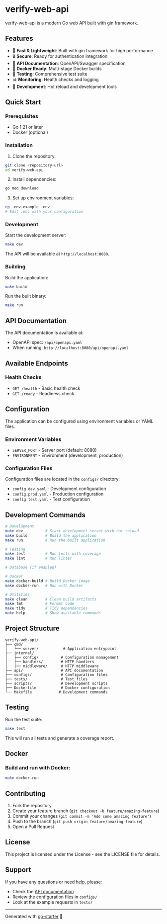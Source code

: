 # verify-web-api

verify-web-api is a modern Go web API built with gin framework.

## Features

- 🚀 **Fast & Lightweight**: Built with gin framework for high performance
- 🔒 **Secure**: Ready for authentication integration
- 📝 **API Documentation**: OpenAPI/Swagger specification
- 🐳 **Docker Ready**: Multi-stage Docker builds
- 🧪 **Testing**: Comprehensive test suite
- 📊 **Monitoring**: Health checks and logging
- 🔧 **Development**: Hot reload and development tools

## Quick Start

### Prerequisites

- Go 1.21 or later
- Docker (optional)

### Installation

1. Clone the repository:
```bash
git clone <repository-url>
cd verify-web-api
```

2. Install dependencies:
```bash
go mod download
```
3. Set up environment variables:
```bash
cp .env.example .env
# Edit .env with your configuration
```

### Development

Start the development server:
```bash
make dev
```

The API will be available at `http://localhost:8080`.

### Building

Build the application:
```bash
make build
```

Run the built binary:
```bash
make run
```

## API Documentation

The API documentation is available at:
- OpenAPI spec: `/api/openapi.yaml`
- When running: `http://localhost:8080/api/openapi.yaml`

## Available Endpoints

### Health Checks
- `GET /health` - Basic health check
- `GET /ready` - Readiness check

## Configuration

The application can be configured using environment variables or YAML files.

### Environment Variables
- `SERVER_PORT` - Server port (default: 8080)
- `ENVIRONMENT` - Environment (development, production)

### Configuration Files

Configuration files are located in the `configs/` directory:
- `config.dev.yaml` - Development configuration
- `config.prod.yaml` - Production configuration
- `config.test.yaml` - Test configuration

## Development Commands

```bash
# Development
make dev          # Start development server with hot reload
make build        # Build the application
make run          # Run the built application

# Testing
make test         # Run tests with coverage
make lint         # Run linter

# Database (if enabled)

# Docker
make docker-build # Build Docker image
make docker-run   # Run with Docker

# Utilities
make clean        # Clean build artifacts
make fmt          # Format code
make tidy         # Tidy dependencies
make help         # Show available commands
```

## Project Structure

```
verify-web-api/
├── cmd/
│   └── server/           # Application entrypoint
├── internal/
│   ├── config/          # Configuration management
│   ├── handlers/        # HTTP handlers
│   ├── middleware/      # HTTP middleware
├── api/                 # API documentation
├── configs/             # Configuration files
├── tests/               # Test files
├── scripts/             # Development scripts
├── Dockerfile           # Docker configuration
└── Makefile            # Development commands
```

## Testing

Run the test suite:
```bash
make test
```

This will run all tests and generate a coverage report.

## Docker

### Build and run with Docker:
```bash
make docker-run
```

## Contributing

1. Fork the repository
2. Create your feature branch (`git checkout -b feature/amazing-feature`)
3. Commit your changes (`git commit -m 'Add some amazing feature'`)
4. Push to the branch (`git push origin feature/amazing-feature`)
5. Open a Pull Request

## License

This project is licensed under the  License - see the LICENSE file for details.

## Support

If you have any questions or need help, please:
- Check the [API documentation](api/openapi.yaml)
- Review the configuration files in `configs/`
- Look at the example requests in `tests/`

---

Generated with [go-starter](https://github.com/your-org/go-starter) 🚀